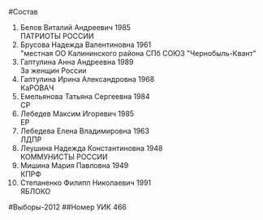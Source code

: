 #Состав
1. Белов Виталий Андреевич 1985   
    ПАТРИОТЫ РОССИИ
2. Брусова Надежда Валентиновна 1961   
    "местная ОО Калининского района СПб СОЮЗ "Чернобыль-Квант"
3. Гаптулина Анна Андреевна 1989   
    За женщин России
4. Гаптулина Ирина Александровна 1968   
    КаРОВАЧ
5. Емельянова Татьяна Сергеевна 1984   
    СР
6. Лебедев Максим Игоревич 1985   
    ЕР
7. Лебедева Елена Владимировна 1963   
    ЛДПР
8. Леушина Надежда Константиновна 1948   
    КОММУНИСТЫ РОССИИ
9. Мишина Мария Павловна 1949   
    КПРФ
10. Степаненко Филипп Николаевич 1991   
    ЯБЛОКО

#Выборы-2012
##Номер УИК
466